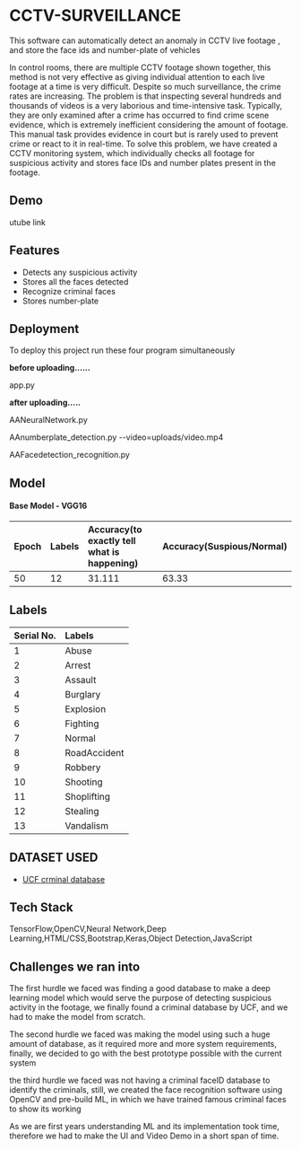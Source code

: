
# CCTV-SURVEILLANCE

This software can automatically detect an anomaly in CCTV live footage , and store the face ids and number-plate of vehicles


In control rooms, there are multiple CCTV footage shown together, this method is not very effective as giving individual attention to each live footage at a time is very difficult. Despite so much surveillance, the crime rates are increasing. The problem is that inspecting several hundreds and thousands of videos is a very laborious and time-intensive task. Typically, they are only examined after a crime has occurred to find crime scene evidence, which is extremely inefficient considering the amount of footage. This manual task provides evidence in court but is rarely used to prevent crime or react to it in real-time. To solve this problem, we have created a CCTV monitoring system, which individually checks all footage for suspicious activity and stores face IDs and number plates present in the footage. 
## Demo

utube link


## Features

- Detects any suspicious activity
- Stores all the faces detected
- Recognize criminal faces
- Stores number-plate


## Deployment

To deploy this project run these four program simultaneously

**before uploading......**

app.py

**after uploading.....**

AANeuralNetwork.py

AAnumberplate_detection.py --video=uploads/video.mp4

AAFacedetection_recognition.py



## Model

#### Base Model - VGG16



| Epoch | Labels    | Accuracy(to exactly tell what is happening)| Accuracy(Suspious/Normal)                |
| :-------- | :------- | :------------------------- | :--------------------
| 50 | 12 | 31.111 | 63.33 |


## Labels

| Serial No.| Labels    |
| :-------- | :------- 
| 1 | Abuse | 
| 2 | Arrest |
| 3 | Assault | 
| 4 | Burglary | 
| 5 | Explosion | 
| 6 | Fighting | 
| 7 | Normal | 
| 8 | RoadAccident | 
| 9 | Robbery | 
| 10 | Shooting | 
| 11 | Shoplifting | 
| 12 | Stealing | 
| 13 | Vandalism | 


## DATASET USED

 - [UCF crminal database](https://www.crcv.ucf.edu/projects/real-world/)


## Tech Stack

TensorFlow,OpenCV,Neural Network,Deep Learning,HTML/CSS,Bootstrap,Keras,Object Detection,JavaScript

## Challenges we ran into

The first hurdle we faced was finding a good database to make a deep learning model which would serve the purpose of detecting suspicious activity in the footage, we finally found a criminal database by UCF, and we had to make the model from scratch.

The second hurdle we faced was making the model using such a huge amount of database, as it required more and more system requirements, finally, we decided to go with the best prototype possible with the current system

the third hurdle we faced was not having a criminal faceID database to identify the criminals, still, we created the face recognition software using OpenCV and pre-build ML, in which we have trained famous criminal faces to show its working

As we are first years understanding ML and its implementation took time, therefore we had to make the UI and Video Demo in a short span of time.



